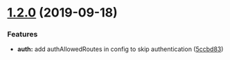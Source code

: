 # [1.2.0](https://github.com/Lansoweb/koa-mongo-crud/compare/1.1.20...1.2.0) (2019-09-18)


### Features

* **auth:** add authAllowedRoutes in config to skip authentication ([5ccbd83](https://github.com/Lansoweb/koa-mongo-crud/commit/5ccbd83))
